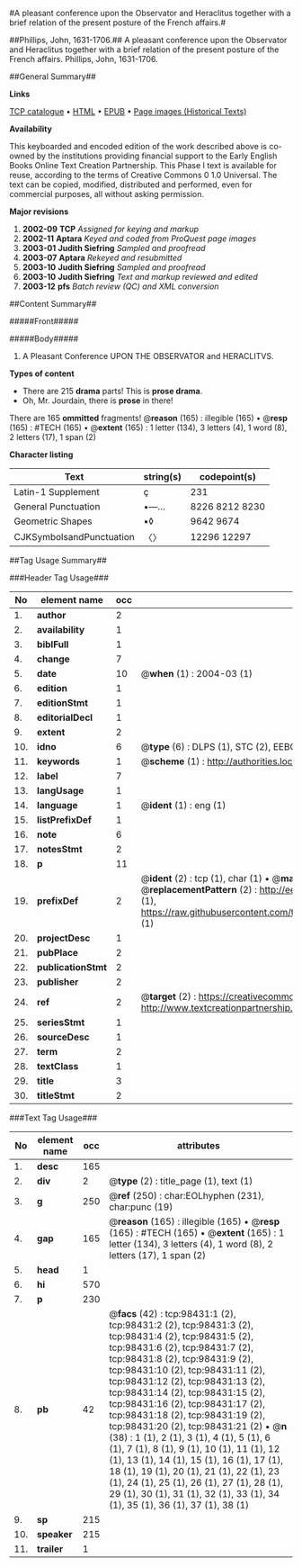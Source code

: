 #A pleasant conference upon the Observator and Heraclitus together with a brief relation of the present posture of the French affairs.#

##Phillips, John, 1631-1706.##
A pleasant conference upon the Observator and Heraclitus together with a brief relation of the present posture of the French affairs.
Phillips, John, 1631-1706.

##General Summary##

**Links**

[TCP catalogue](http://www.ota.ox.ac.uk/tcp/)  • 
[HTML](http://tei.it.ox.ac.uk/tcp/Texts-HTML/free/A55/A55123.html)  • 
[EPUB](http://tei.it.ox.ac.uk/tcp/Texts-EPUB/free/A55/A55123.epub) • 
[Page images (Historical Texts)](https://data.historicaltexts.jisc.ac.uk/view?pubId=eebo-13197954e&pageId=eebo-13197954e-98431-1)

**Availability**

This keyboarded and encoded edition of the
	       work described above is co-owned by the institutions
	       providing financial support to the Early English Books
	       Online Text Creation Partnership. This Phase I text is
	       available for reuse, according to the terms of Creative
	       Commons 0 1.0 Universal. The text can be copied,
	       modified, distributed and performed, even for
	       commercial purposes, all without asking permission.

**Major revisions**

1. __2002-09__ __TCP__ *Assigned for keying and markup*
1. __2002-11__ __Aptara__ *Keyed and coded from ProQuest page images*
1. __2003-01__ __Judith Siefring__ *Sampled and proofread*
1. __2003-07__ __Aptara__ *Rekeyed and resubmitted*
1. __2003-10__ __Judith Siefring__ *Sampled and proofread*
1. __2003-10__ __Judith Siefring__ *Text and markup reviewed and edited*
1. __2003-12__ __pfs__ *Batch review (QC) and XML conversion*

##Content Summary##

#####Front#####

#####Body#####

1. A Pleasant Conference
UPON THE
OBSERVATOR and HERACLITVS.

**Types of content**

  * There are 215 **drama** parts! This is **prose drama**.
  * Oh, Mr. Jourdain, there is **prose** in there!

There are 165 **ommitted** fragments! 
 @__reason__ (165) : illegible (165)  •  @__resp__ (165) : #TECH (165)  •  @__extent__ (165) : 1 letter (134), 3 letters (4), 1 word (8), 2 letters (17), 1 span (2)

**Character listing**


|Text|string(s)|codepoint(s)|
|---|---|---|
|Latin-1 Supplement|ç|231|
|General Punctuation|•—…|8226 8212 8230|
|Geometric Shapes|▪◊|9642 9674|
|CJKSymbolsandPunctuation|〈〉|12296 12297|

##Tag Usage Summary##

###Header Tag Usage###

|No|element name|occ|attributes|
|---|---|---|---|
|1.|__author__|2||
|2.|__availability__|1||
|3.|__biblFull__|1||
|4.|__change__|7||
|5.|__date__|10| @__when__ (1) : 2004-03 (1)|
|6.|__edition__|1||
|7.|__editionStmt__|1||
|8.|__editorialDecl__|1||
|9.|__extent__|2||
|10.|__idno__|6| @__type__ (6) : DLPS (1), STC (2), EEBO-CITATION (1), OCLC (1), VID (1)|
|11.|__keywords__|1| @__scheme__ (1) : http://authorities.loc.gov/ (1)|
|12.|__label__|7||
|13.|__langUsage__|1||
|14.|__language__|1| @__ident__ (1) : eng (1)|
|15.|__listPrefixDef__|1||
|16.|__note__|6||
|17.|__notesStmt__|2||
|18.|__p__|11||
|19.|__prefixDef__|2| @__ident__ (2) : tcp (1), char (1)  •  @__matchPattern__ (2) : ([0-9\-]+):([0-9IVX]+) (1), (.+) (1)  •  @__replacementPattern__ (2) : http://eebo.chadwyck.com/downloadtiff?vid=$1&page=$2 (1), https://raw.githubusercontent.com/textcreationpartnership/Texts/master/tcpchars.xml#$1 (1)|
|20.|__projectDesc__|1||
|21.|__pubPlace__|2||
|22.|__publicationStmt__|2||
|23.|__publisher__|2||
|24.|__ref__|2| @__target__ (2) : https://creativecommons.org/publicdomain/zero/1.0/ (1), http://www.textcreationpartnership.org/docs/. (1)|
|25.|__seriesStmt__|1||
|26.|__sourceDesc__|1||
|27.|__term__|2||
|28.|__textClass__|1||
|29.|__title__|3||
|30.|__titleStmt__|2||


###Text Tag Usage###

|No|element name|occ|attributes|
|---|---|---|---|
|1.|__desc__|165||
|2.|__div__|2| @__type__ (2) : title_page (1), text (1)|
|3.|__g__|250| @__ref__ (250) : char:EOLhyphen (231), char:punc (19)|
|4.|__gap__|165| @__reason__ (165) : illegible (165)  •  @__resp__ (165) : #TECH (165)  •  @__extent__ (165) : 1 letter (134), 3 letters (4), 1 word (8), 2 letters (17), 1 span (2)|
|5.|__head__|1||
|6.|__hi__|570||
|7.|__p__|230||
|8.|__pb__|42| @__facs__ (42) : tcp:98431:1 (2), tcp:98431:2 (2), tcp:98431:3 (2), tcp:98431:4 (2), tcp:98431:5 (2), tcp:98431:6 (2), tcp:98431:7 (2), tcp:98431:8 (2), tcp:98431:9 (2), tcp:98431:10 (2), tcp:98431:11 (2), tcp:98431:12 (2), tcp:98431:13 (2), tcp:98431:14 (2), tcp:98431:15 (2), tcp:98431:16 (2), tcp:98431:17 (2), tcp:98431:18 (2), tcp:98431:19 (2), tcp:98431:20 (2), tcp:98431:21 (2)  •  @__n__ (38) : 1 (1), 2 (1), 3 (1), 4 (1), 5 (1), 6 (1), 7 (1), 8 (1), 9 (1), 10 (1), 11 (1), 12 (1), 13 (1), 14 (1), 15 (1), 16 (1), 17 (1), 18 (1), 19 (1), 20 (1), 21 (1), 22 (1), 23 (1), 24 (1), 25 (1), 26 (1), 27 (1), 28 (1), 29 (1), 30 (1), 31 (1), 32 (1), 33 (1), 34 (1), 35 (1), 36 (1), 37 (1), 38 (1)|
|9.|__sp__|215||
|10.|__speaker__|215||
|11.|__trailer__|1||
